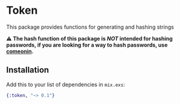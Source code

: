 # Token

This package provides functions for generating and hashing strings

**⚠️ The hash function of this package is _NOT_ intended for hashing passwords, if you are looking for a way to hash passwords, use [comeonin](https://github.com/riverrun/comeonin).**

## Installation

Add this to your list of dependencies in `mix.exs`:

```elixir
{:token, "~> 0.1"}
```